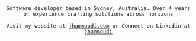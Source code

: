 <p align="center">
  <samp>Software developer based in Sydney, Australia. Over 4 years of experience crafting solutions across horizons
     <br><br>Visit my website at <a href="https://jhammoudi.com">jhammoudi.com</a> or Connect on Linkedin at <a href="https://www.linkedin.com/in/jhammoudi/">jhammoudi</a>
  </samp>
</p>

<!--
**jhammoudi/jhammoudi** is a ✨ _special_ ✨ repository because its `README.md` (this file) appears on your GitHub profile.

Here are some ideas to get you started:

- 🔭 I’m currently working on ...
- 🌱 I’m currently learning ...
- 👯 I’m looking to collaborate on ...
- 🤔 I’m looking for help with ...
- 💬 Ask me about ...
- 📫 How to reach me: ...
- 😄 Pronouns: ...
- ⚡ Fun fact: ...
-->

